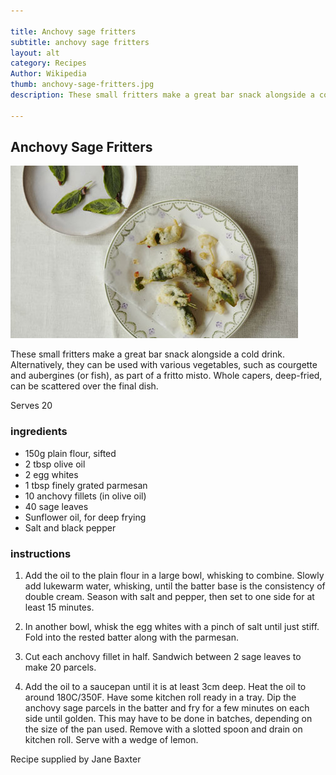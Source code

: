 ```yaml
---

title: Anchovy sage fritters 
subtitle: anchovy sage fritters
layout: alt
category: Recipes
Author: Wikipedia
thumb: anchovy-sage-fritters.jpg
description: These small fritters make a great bar snack alongside a cold drink. Alternatively, they can be used with various vegetables, such as courgette and aubergines (or fish), as part of a fritto misto. Whole capers, deep-fried, can be scattered over the final dish.

---
```


## Anchovy Sage Fritters 

![anchovy sage fritters](../img/anchovy-sage-fritters.jpg)

These small fritters make a great bar snack alongside a cold drink. Alternatively, they can be used with various vegetables, such as courgette and aubergines (or fish), as part of a fritto misto. Whole capers, deep-fried, can be scattered over the final dish.

Serves 20

### ingredients

- 150g plain flour, sifted</li> 
- 2 tbsp olive oil</li>
- 2 egg whites</li>
- 1 tbsp finely grated parmesan</li> 
- 10 anchovy fillets (in olive oil)</li>
- 40 sage leaves</li> 
- Sunflower oil, for deep frying
- Salt and black pepper

### instructions

1. Add the oil to the plain flour in a large bowl, whisking to combine. Slowly add lukewarm water, whisking, until the batter base is the consistency of double cream. Season with salt and pepper, then set to one side for at least 15 minutes.

2. In another bowl, whisk the egg whites with a pinch of salt until just stiff. Fold into the rested batter along with the parmesan.

3. Cut each anchovy fillet in half. Sandwich between 2 sage leaves to make 20 parcels.

4. Add the oil to a saucepan until it is at least 3cm deep. Heat the oil to around 180C/350F. Have some kitchen roll ready in a tray. Dip the anchovy sage parcels in the batter and fry for a few minutes on each side until golden. This may have to be done in batches, depending on the size of the pan used. Remove with a slotted spoon and drain on kitchen roll. Serve with a wedge of lemon.

Recipe supplied by Jane Baxter

